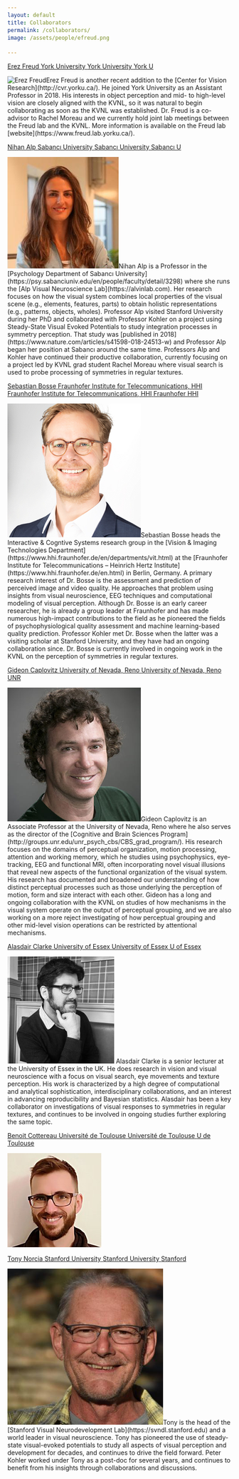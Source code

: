 ```yaml
---
layout: default
title: Collaborators
permalink: /collaborators/
image: /assets/people/efreud.png

---
```

<a class="box-head" href="https://www.freud.lab.yorku.ca/"> 
	<span class="alignleft">Erez Freud</span>
	<span class="wide alignright">York University</span>
	<span class="mid alignright">York University</span>
	<span class="narrow alignright">York U</span>
</a>
<p class="box-body"><img class="small-round" src="/assets/people/efreud.png" alt="Erez Freud">Erez Freud is another recent addition to the [Center for Vision Research](http://cvr.yorku.ca/). He joined York University as an Assistant Professor in 2018. His interests in object perception and mid- to high-level vision are closely aligned with the KVNL, so it was natural to begin collaborating as soon as the KVNL was established. Dr. Freud is a co-advisor to Rachel Moreau and we currently hold joint lab meetings between the Freud lab and the KVNL. More information is available on the Freud lab [website](https://www.freud.lab.yorku.ca/). 
</p>

<a class="box-head" href="https://psy.sabanciuniv.edu/en/people/faculty/detail/3298">
	<span class="alignleft">Nihan Alp</span>
	<span class="wide alignright">Sabancı University</span>
	<span class="mid alignright">Sabancı University</span>
	<span class="narrow alignright">Sabancı U</span>
</a>
<p class="box-body">
	<img class="small-round" src="/assets/people/nalp.png" alt="Nihan Alp">Nihan Alp is a Professor in the [Psychology Department of Sabancı University](https://psy.sabanciuniv.edu/en/people/faculty/detail/3298) where she runs the [Alp Visual Neuroscience Lab](https://alvinlab.com). Her research focuses on how the visual system combines local properties of the visual scene (e.g., elements, features, parts) to obtain holistic representations (e.g., patterns, objects, wholes). Professor Alp visited Stanford University during her PhD and collaborated with Professor Kohler on a project using Steady-State Visual Evoked Potentials to study integration processes in symmetry perception. That study was [published in 2018](https://www.nature.com/articles/s41598-018-24513-w) and Professor Alp began her position at Sabancı around the same time. Professors Alp and Kohler have continued their productive collaboration, currently focusing on a project led by KVNL grad student Rachel Moreau where visual search is used to probe processing of symmetries in regular textures. 
</p>

<a class="box-head" href="http://iphome.hhi.de/bosse">
	<span class="alignleft">Sebastian Bosse</span>
	<span class="wide alignright">Fraunhofer Institute for Telecommunications, HHI</span>
	<span class="mid alignright">Fraunhofer Institute for Telecommunications, HHI</span>
	<span class="narrow alignright">Fraunhofer HHI</span>
</a>
<p class="box-body">
	<img class="small-round" src="/assets/people/sbosse.png" alt="Sebastian Bosse">Sebastian Bosse heads the Interactive & Cogntive Systems research group in the [Vision & Imaging Technologies Department](https://www.hhi.fraunhofer.de/en/departments/vit.html) at the [Fraunhofer Institute for Telecommunications – Heinrich Hertz Institute](https://www.hhi.fraunhofer.de/en.html) in Berlin, Germany. A primary research interest of Dr. Bosse is the assessment and prediction of perceived image and video quality. He approaches that problem using insights from visual neuroscience, EEG techniques and computational modeling of visual perception. Although Dr. Bosse is an early career researcher, he is already a group leader at Fraunhofer and has made numerous high-impact contributions to the field as he pioneered the fields of psychophysiological quality assessment and machine learning-based quality prediction. Professor Kohler met Dr. Bosse when the latter was a visiting scholar at Stanford University, and they have had an ongoing collaboration since. Dr. Bosse is currently involved in ongoing work in the KVNL on the perception of symmetries in regular textures.
</p>
<a class="box-head" href="https://www.unr.edu/psychology/faculty/gideon-caplovitz">
	<span class="alignleft">Gideon Caplovitz</span>
	<span class="wide alignright">University of Nevada, Reno</span>
	<span class="mid alignright">University of Nevada, Reno</span>
	<span class="narrow alignright">UNR</span>
</a>
<p class="box-body">
	<img class="small-round" src="/assets/people/gcaplovitz.png" alt="Gideon Caplovitz">Gideon Caplovitz is an Associate Professor at the University of Nevada, Reno where he also serves as the director of the [Cognitive and Brain Sciences Program](http://groups.unr.edu/unr_psych_cbs/CBS_grad_program/). His research focuses on the domains of perceptual organization, motion processing, attention and working memory, which he studies using psychophysics, eye-tracking, EEG and functional MRI, often incorporating novel visual illusions that reveal new aspects of the functional organization of the visual system. His research has documented and broadened our understanding of how distinct perceptual processes such as those underlying the perception of motion, form and size interact with each other. Gideon has a long and ongoing collaboration with the KVNL on studies of how mechanisms in the visual system operate on the output of perceptual grouping, and we are also working on a more reject investigating of how perceptual grouping and other mid-level vision operations can be restricted by attentional mechanisms.
</p>

<a class="box-head" href="https://www.essex.ac.uk/people/clark28201/alasdair-clarke">
	<span class="alignleft">Alasdair Clarke</span>
	<span class="wide alignright">University of Essex</span>
	<span class="mid alignright">University of Essex</span>
	<span class="narrow alignright">U of Essex</span>
</a>
<p class="box-body"><img class="small-round" src="/assets/people/adfclarke.png" alt="Alasdair Clarke">
	Alasdair Clarke is a senior lecturer at the University of Essex in the UK. He does research in vision and visual neuroscience with a focus on visual search, eye movements and texture perception. His work is characterized by a high degree of computational and analytical sophistication, interdisciplinary collaborations, and an interest in advancing reproducibility and Bayesian statistics. Alasdair has been a key collaborator on investigations of visual responses to symmetries in regular textures, and continues to be involved in ongoing studies further exploring the same topic.
</p>

<a class="box-head" href="">
	<span class="alignleft">Benoit Cottereau</span>
	<span class="wide alignright">Université de Toulouse</span>
	<span class="mid alignright">Université de Toulouse</span>
	<span class="narrow alignright">U de Toulouse</span>
</a>
<p class="box-body">
	<img class="small-round" src="/assets/people/bcottereau.png" alt="Benoit Cottereau">
</p>

<a class="box-head" href="https://svndl.stanford.edu">
	<span class="alignleft">Tony Norcia</span>
	<span class="wide alignright">Stanford University</span>
	<span class="mid alignright">Stanford University</span>
	<span class="narrow alignright">Stanford</span>
</a>
<p class="box-body"><img class="small-round" src="/assets/people/tnorcia.png" alt="Tony Norcia">Tony is the head of the [Stanford Visual Neurodevelopment Lab](https://svndl.stanford.edu)  and a world leader in visual neuroscience. Tony has pioneered the use of steady-state visual-evoked potentials to study all aspects of visual perception and development for decades, and continues to drive the field forward. Peter Kohler worked under Tony as a post-doc for several years, and continues to benefit from his insights through collaborations and discussions. 
</p>

